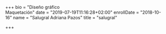 +++
bio = "Diseño gráfico<br/> Maquetación"
date = "2019-07-19T11:16:28+02:00"
enrollDate = "2018-10-16"
name = "Salugral Adriana Pazos"
title = "salugral"

+++

